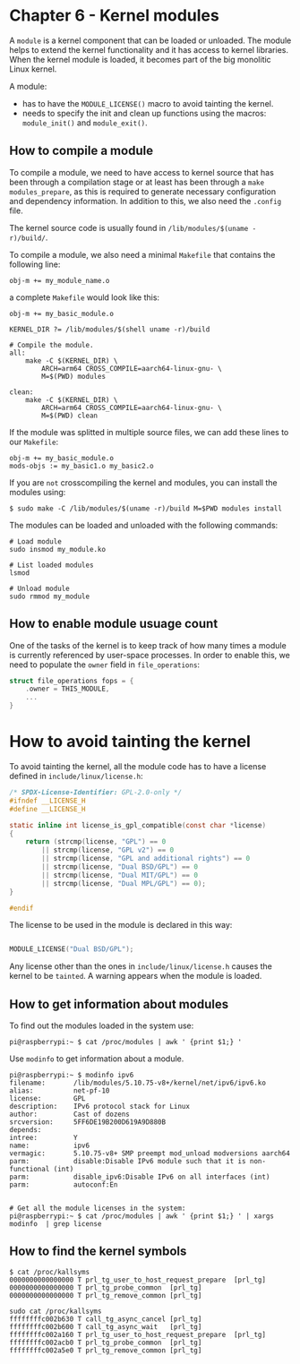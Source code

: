 
# Chapter 6 - Kernel modules

A `module` is a kernel component that can be loaded or unloaded. The module helps
to extend the kernel functionality and it has access to kernel libraries. When
the kernel module is loaded, it becomes part of the big monolitic Linux kernel.


A module:

- has to have the `MODULE_LICENSE()` macro to avoid tainting the kernel.
- needs to specify the init and clean up functions using the macros:
`module_init()` and `module_exit()`.


## How to compile a module

To compile a module, we need to have access to kernel source that has been
through a compilation stage or at least has been through a
`make modules_prepare`, as this is required to generate necessary
configuration and dependency information. In addition to this, we also need
the `.config` file.

The kernel source code is usually found in
`/lib/modules/$(uname -r)/build/`.

To compile a module, we also need a minimal `Makefile` that contains the
following line:

```
obj-m += my_module_name.o
```

a complete `Makefile` would look like this:

```
obj-m += my_basic_module.o

KERNEL_DIR ?= /lib/modules/$(shell uname -r)/build

# Compile the module.
all:
	make -C $(KERNEL_DIR) \
		ARCH=arm64 CROSS_COMPILE=aarch64-linux-gnu- \
		M=$(PWD) modules

clean:
	make -C $(KERNEL_DIR) \
		ARCH=arm64 CROSS_COMPILE=aarch64-linux-gnu- \
		M=$(PWD) clean
```

If the module was splitted in multiple source files, we can add these lines
to our `Makefile`:

```
obj-m += my_basic_module.o
mods-objs := my_basic1.o my_basic2.o
```

If you are `not` crosscompiling the kernel and modules, you can install the
modules using:


```shell
$ sudo make -C /lib/modules/$(uname -r)/build M=$PWD modules install
```

The modules can be loaded and unloaded with the following commands:


```shell
# Load module
sudo insmod my_module.ko

# List loaded modules
lsmod

# Unload module
sudo rmmod my_module
```

## How to enable module usuage count

One of the tasks of the kernel is to keep track of how many times a module
is currently referenced by user-space processes. In order to enable this, we
need to populate the `owner` field in `file_operations`:

```c
struct file_operations fops = {
    .owner = THIS_MODULE,
    ...
}
```

# How to avoid tainting the kernel

To avoid tainting the kernel, all the module code has to have a license defined
in `include/linux/license.h`:


```c
/* SPDX-License-Identifier: GPL-2.0-only */
#ifndef __LICENSE_H
#define __LICENSE_H

static inline int license_is_gpl_compatible(const char *license)
{
	return (strcmp(license, "GPL") == 0
		|| strcmp(license, "GPL v2") == 0
		|| strcmp(license, "GPL and additional rights") == 0
		|| strcmp(license, "Dual BSD/GPL") == 0
		|| strcmp(license, "Dual MIT/GPL") == 0
		|| strcmp(license, "Dual MPL/GPL") == 0);
}

#endif
```

The license to be used in the module is declared in this way:

```c

MODULE_LICENSE("Dual BSD/GPL");
```

Any license other than the ones in `include/linux/license.h` causes the
kernel to be `tainted`. A warning appears when the module is loaded.


## How to get information about modules


To find out the modules loaded in the system use:

```shell
pi@raspberrypi:~ $ cat /proc/modules | awk ' {print $1;} '
```

Use `modinfo` to get information about a module.

```shell
pi@raspberrypi:~ $ modinfo ipv6
filename:       /lib/modules/5.10.75-v8+/kernel/net/ipv6/ipv6.ko
alias:          net-pf-10
license:        GPL
description:    IPv6 protocol stack for Linux
author:         Cast of dozens
srcversion:     5FF6DE19B200D619A9D880B
depends:
intree:         Y
name:           ipv6
vermagic:       5.10.75-v8+ SMP preempt mod_unload modversions aarch64
parm:           disable:Disable IPv6 module such that it is non-functional (int)
parm:           disable_ipv6:Disable IPv6 on all interfaces (int)
parm:           autoconf:En


# Get all the module licenses in the system:
pi@raspberrypi:~ $ cat /proc/modules | awk ' {print $1;} ' | xargs modinfo  | grep license

```

## How to find the kernel symbols


```shell
$ cat /proc/kallsyms
0000000000000000 T prl_tg_user_to_host_request_prepare	[prl_tg]
0000000000000000 T prl_tg_probe_common	[prl_tg]
0000000000000000 T prl_tg_remove_common	[prl_tg]

sudo cat /proc/kallsyms
ffffffffc002b630 T call_tg_async_cancel	[prl_tg]
ffffffffc002b600 T call_tg_async_wait	[prl_tg]
ffffffffc002a160 T prl_tg_user_to_host_request_prepare	[prl_tg]
ffffffffc002acb0 T prl_tg_probe_common	[prl_tg]
ffffffffc002a5e0 T prl_tg_remove_common	[prl_tg]
```

